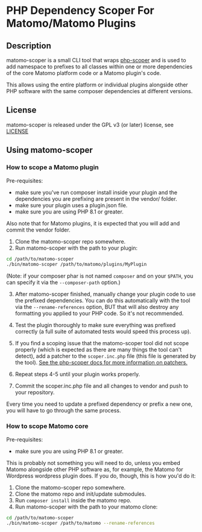 # PHP Dependency Scoper For Matomo/Matomo Plugins

## Description

matomo-scoper is a small CLI tool that wraps [php-scoper](github.com/humbug/php-scoper) and is used to add namespace to
prefixes to all classes within one or more dependencies of the core Matomo platform code or a Matomo plugin's code.

This allows using the entire platform or individual plugins alongside other PHP software with the same composer
dependencies at different versions.

## License

matomo-scoper is released under the GPL v3 (or later) license, see [LICENSE](LICENSE)

## Using matomo-scoper

### How to scope a Matomo plugin

Pre-requisites:
* make sure you've run composer install inside your plugin and the dependencies you are prefixing are present in the vendor/ folder.
* make sure your plugin uses a plugin.json file.
* make sure you are using PHP 8.1 or greater.

Also note that for Matomo plugins, it is expected that you will add and commit the vendor folder.

1. Clone the matomo-scoper repo somewhere.
2. Run matomo-scoper with the path to your plugin:

  ```bash
  cd /path/to/matomo-scoper
  ./bin/matomo-scoper /path/to/matomo/plugins/MyPlugin
  ```

(Note: if your composer phar is not named `composer` and on your `$PATH`, you can specify it via the `--composer-path` option.)

3. After matomo-scoper finished, manually change your plugin code to use the prefixed dependencies. You can do this automatically
  with the tool via the `--rename-references` option, BUT that will also destroy any formatting you applied to your PHP
  code. So it's not recommended.

4. Test the plugin thoroughly to make sure everything was prefixed correctly (a full suite of automated tests would speed this process up).

5. If you find a scoping issue that the matomo-scoper tool did not scope properly (which is expected as there are many things the tool can't
  detect), add a patcher to the `scoper.inc.php` file (this file is generated by the tool).
  [See the php-scoper docs for more information on patchers.](https://github.com/humbug/php-scoper/blob/main/docs/configuration.md#patchers)

6. Repeat steps 4-5 until your plugin works properly.

7. Commit the scoper.inc.php file and all changes to vendor and push to your repository.

Every time you need to update a prefixed dependency or prefix a new one, you will have to go through the same process.

### How to scope Matomo core

Pre-requisites:
* make sure you are using PHP 8.1 or greater.

This is probably not something you will need to do, unless you embed Matomo alongside other PHP software as, for example,
the Matomo for Wordpress wordpress plugin does. If you do, though, this is how you'd do it:

1. Clone the matomo-scoper repo somewhere.
2. Clone the matomo repo and init/update submodules.
3. Run `composer install` inside the matomo repo.
4. Run matomo-scoper with the path to your matomo clone:

  ```bash
  cd /path/to/matomo-scoper
  ./bin/matomo-scoper /path/to/matomo --rename-references
  ```

